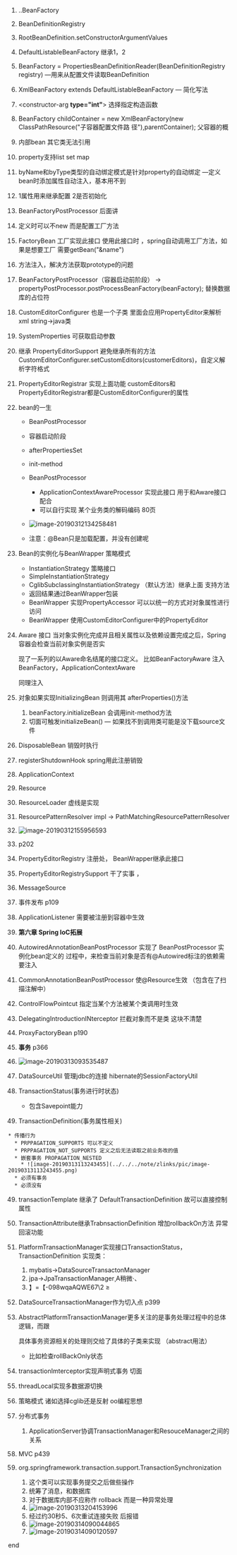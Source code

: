 1. ..BeanFactory

2. BeanDefinitionRegistry

3. RootBeanDefinition.setConstructorArgumentValues

4. DefaultListableBeanFactory 继承1，2

5. BeanFactory = PropertiesBeanDefinitionReader(BeanDefinitionRegistry registry) —用来从配置文件读取BeanDefinition

6. XmlBeanFactory extends DefaultListableBeanFactory — 简化写法

7. <constructor-arg **type="int"**> 选择指定构造函数

8. BeanFactory childContainer = new XmlBeanFactory(new ClassPathResource("子容器配置文件路
   径"),parentContainer); 父容器的概

9. <constructor-arg index="0">
    <bean id="djNewsListener" class="..impl.DowJonesNewsListener"> </bean> 

   </constructor-arg>  内部bean 其它类无法引用

10. property支持list set map

11. byName和byType类型的自动绑定模式是针对property的自动绑定  —定义bean时添加属性自动注入，基本用不到

12. <bean parent abstract> 1属性用来继承配置 2是否初始化

13. BeanFactoryPostProcessor 后面讲

14. <bean> 定义时可以不new 而是配置工厂方法

15. FactoryBean  工厂实现此接口 使用此接口时 ，spring自动调用工厂方法，如果是想要工厂 需要getBean("&name")

16. <bean id="mockPersister" class="..impl.MockNewsPersister"> 

    **<lookup-method name="getNewsBean" bean="newsBean"/>** 

    </bean>   方法注入，解决方法获取prototype的问题

17.  BeanFactoryPostProcessor（容器启动前阶段） -> propertyPostProcessor.postProcessBeanFactory(beanFactory);  替换数据库的占位符

18. CustomEditorConfigurer 也是一个子类 里面会应用PropertyEditor来解析xml string->java类

19. SystemProperties 可获取启动参数

20. 继承 PropertyEditorSupport 避免继承所有的方法CustomEditorConfigurer.setCustomEditors(customerEditors)，自定义解析字符格式

21. PropertyEditorRegistrar 实现上面功能  customEditors和PropertyEditorRegistrar都是CustomEditorConfigurer的属性

22. bean的一生

    * BeanPostProcessor

    *  容器启动阶段

    * afterPropertiesSet

    * init-method

    * BeanPostProcessor

      * ApplicationContextAwareProcessor 实现此接口 用于和Aware接口配合
      * 可以自行实现 某个业务类的解码编码 80页

    * ![image-20190312134258481](/note/zlinks/pic/image-20190312134258481.png)

    * 注意：@Bean只是加载配置，并没有创建呢

      

23. Bean的实例化与BeanWrapper 策略模式

    * InstantiationStrategy 策略接口
    * SimpleInstantiationStrategy
    * CglibSubclassingInstantiationStrategy （默认方法）继承上面 支持方法
    * 返回结果通过BeanWrapper包装
    * BeanWrapper 实现PropertyAccessor 可以以统一的方式对对象属性进行访问
    * BeanWrapper 使用CustomEditorConfigurer中的PropertyEditor

24. Aware 接口 当对象实例化完成并且相关属性以及依赖设置完成之后，Spring容器会检查当前对象实例是否实 

    现了一系列的以Aware命名结尾的接口定义。 比如BeanFactoryAware 注入BeanFactory，ApplicationContextAware

    同理注入

25. 对象如果实现InitializingBean 则调用其 afterProperties()方法
    1. beanFactory.initializeBean 会调用init-method方法
    2. 切面可触发initializeBean()  — 如果找不到调用类可能是没下载source文件
26. DisposableBean 销毁时执行
27. registerShutdownHook  spring用此注册销毁

28. ApplicationContext
29. Resource
30. ResourceLoader  虚线是实现
31. ResourcePatternResolver impl -> PathMatchingResourcePatternResolver
    
1. ![image-20190312155956593](/note/zlinks/pic/image-20190312155956593.png)
    
32. p202
33. PropertyEditorRegistry 注册处， BeanWrapper继承此接口
34. PropertyEditorRegistrySupport 干了实事 ，
35. MessageSource
36. 事件发布 p109
37. ApplicationListener 需要被注册到容器中生效



38. **第六章 Spring IoC拓展**

39. AutowiredAnnotationBeanPostProcessor 实现了 BeanPostProcessor 实例化bean定义的
    过程中，来检查当前对象是否有@Autowired标注的依赖需要注入

40. CommonAnnotationBeanPostProcessor  使@Resource生效 （包含在了扫描注解中）

41. ControlFlowPointcut 指定当某个方法被某个类调用时生效

42. DelegatingIntroductionINterceptor 拦截对象而不是类 这块不清楚

43. ProxyFactoryBean p190

    

44. **事务** p366

45. ![image-20190313093535487](../../../note/zlinks/pic/image-20190313093535487.png)

    

46. DataSourceUtil 管理jdbc的连接  hibernate的SessionFactoryUtil

47. TransactionStatus(事务进行时状态) 

    * 包含Savepoint能力

48.  TransactionDefinition(事务属性相关)

    * 传播行为
      * PRPPAGATION_SUPPORTS 可以不定义
      * PRPPAGATION_NOT_SUPPORTS 定义之后无法读取之前业务改的值
      * 嵌套事务 PROPAGATION_NESTED
        * ![image-20190313113243455](../../../note/zlinks/pic/image-20190313113243455.png)
      * 必须有事务
      * 必须没有

49. transactionTemplate 继承了 DefaultTransactionDefinition 故可以直接控制属性

50. TransactionAttribute继承TrabnsactionDefinition 增加rollbackOn方法 异常回滚功能

51. PlatformTransactionManager实现接口TransactionStatus，TransactionDefinition 实现类：

    1. mybatis->DataSourceTransactonManager
    2. jpa->JpaTransactionManager¸A稍微·、
    3. 】=【-098wqaAQWE67\2 ≥

52. DataSourceTransactionManager作为切入点  p399

53. AbstractPlatformTransactionManager更多关注的是事务处理过程中的总体逻辑，而跟

    具体事务资源相关的处理则交给了具体的子类来实现 （abstract用法）

    * 比如检查rollBackOnly状态

54. transactionImterceptor实现声明式事务 切面

55. threadLocal实现多数据源切换

56. 策略模式 诸如选择cglib还是反射  oo编程思想

57. 分布式事务

    1. ApplicationServer协调TransactionManager和ResouceManager之间的关系

58. MVC  p439

59. org.springframework.transaction.support.TransactionSynchronization

    1. 这个类可以实现事务提交之后做些操作
    2. 统筹了消息，和数据库
    3. 对于数据库内部不应称作 rollback 而是一种异常处理
    4. ![image-20190313204153996](/Users/harlan/b/note/zlinks/pic/image-20190313204153996.png)
    5. 经过约30秒5、6次重试连接失败 后报错
    6. ![image-20190314090044865](../../../note/zlinks/pic/image-20190314090044865.png)
    7. ![image-20190314090120597](../../../note/zlinks/pic/image-20190314090120597.png)































































































































































































































































































end